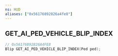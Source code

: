 ```yaml
---
ns: HUD
aliases: ["0x56176892826a4fe8"]
---
```

## GET_AI_PED_VEHICLE_BLIP_INDEX

```c
// 0x56176892826A4FE8
Blip GET_AI_PED_VEHICLE_BLIP_INDEX(Ped ped);
```
